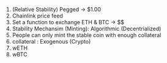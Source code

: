 1. (Relative Stability) Pegged -> $1.00
  1. Chainlink price feed
  2. Set a function to exchange ETH & BTC -> $$
2. Stability Mechansim (Minting): Algorithmic (Decentrialized)
  1. People can only mint the stable coin with enough collateral
3. collateral : Exogenous (Crypto)
  1. wETH
  2. wBTC